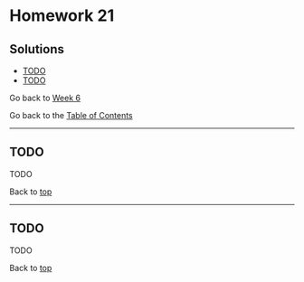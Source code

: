 # Homework 21

## Solutions

- [TODO](#todo)
- [TODO](#todo)

Go back to [Week 6](/Week%206/week-6-homeworks-solutions.md)

Go back to the [Table of Contents](/README.md)

---

## TODO

TODO

Back to [top](#solutions)

---

## TODO

TODO

Back to [top](#solutions)